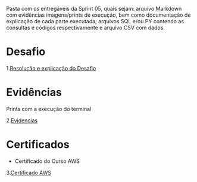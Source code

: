 Pasta com os entregáveis da Sprint 05, quais sejam: arquivo Markdown com evidências imagens/prints de execução, bem como documentação de explicação de cada parte executada; arquivos SQL e/ou PY contendo as consultas e códigos respectivamente e arquivo CSV com dados.

# Desafio

1.[Resolução e explicação do Desafio](/sprint_05/Desafio/)



# Evidências


Prints com a execução do terminal


2.[Evidencias](/sprint_05/Evidencias)



# Certificados


- Certificado do Curso AWS
  
3.[Certificado AWS](/sprint_05/Certificados)
